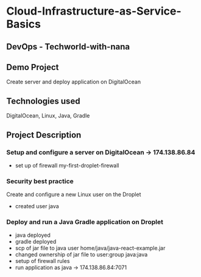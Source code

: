 # Cloud-Infrastructure-as-Service-Basics
## DevOps - Techworld-with-nana

## Demo Project
Create server and deploy application on DigitalOcean

## Technologies used
 DigitalOcean, Linux, Java, Gradle

## Project Description
 ### Setup and configure a server on DigitalOcean -> 174.138.86.84
 - set up of firewall my-first-droplet-firewall

 ### Security best practice
 Create and configure a new Linux user on the Droplet
  - created user java
 
 ### Deploy and run a Java Gradle application on Droplet 
 - java deployed
 - gradle deployed
 - scp of jar file to java user home/java/java-react-example.jar
 - changed ownership of jar file to user:group java:java
 - setup of firewall rules
 - run application as java
 -> 174.138.86.84:7071
